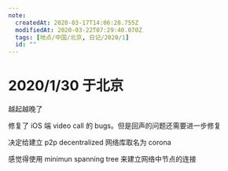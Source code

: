 ```yaml
---
note:
  createdAt: 2020-03-17T14:06:28.755Z
  modifiedAt: 2020-03-22T07:29:40.070Z
  tags: [地点/中国/北京, 日记/2020/1]
  id: ""
---
```


# 2020/1/30 于北京

<!-- @timer "date":"Thu Jan 30 2020 09:47:01 GMT+0800 (CST) -->

越起越晚了

<!-- @timer "date":"Thu Jan 30 2020 14:13:10 GMT+0800 (CST)","duration":"about 4 hours -->

修复了 iOS 端 video call 的 bugs。但是回声的问题还需要进一步修复

<!-- @timer "date":"Thu Jan 30 2020 18:14:52 GMT+0800 (CST)","duration":"about 4 hours -->

决定给建立 p2p decentralized 网络库取名为 corona

<!-- @timer "date":"Thu Jan 30 2020 22:12:51 GMT+0800 (CST)","duration":"about 4 hours -->

感觉得使用 minimun spanning tree 来建立网络中节点的连接
